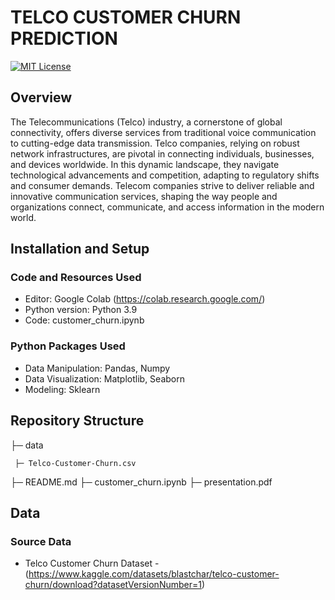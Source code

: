 # TELCO CUSTOMER CHURN PREDICTION

[![MIT License](https://img.shields.io/badge/License-MIT-green.svg)](https://choosealicense.com/licenses/mit/)
## Overview
The Telecommunications (Telco) industry, a cornerstone of global connectivity, offers diverse services from traditional voice communication to cutting-edge data transmission. Telco companies, relying on robust network infrastructures, are pivotal in connecting individuals, businesses, and devices worldwide. In this dynamic landscape, they navigate technological advancements and competition, adapting to regulatory shifts and consumer demands. Telecom companies strive to deliver reliable and innovative communication services, shaping the way people and organizations connect, communicate, and access information in the modern world.

## Installation and Setup
### Code and Resources Used
 - Editor: Google Colab (https://colab.research.google.com/)
-  Python version: Python 3.9
-  Code: customer_churn.ipynb
### Python Packages Used
- Data Manipulation: Pandas, Numpy
- Data Visualization: Matplotlib, Seaborn
- Modeling: Sklearn

## Repository Structure

├─ data

     ├─ Telco-Customer-Churn.csv
   
├─ README.md
├─ customer_churn.ipynb
├─ presentation.pdf

## Data
### Source Data
- Telco Customer Churn Dataset - (https://www.kaggle.com/datasets/blastchar/telco-customer-churn/download?datasetVersionNumber=1)
  
